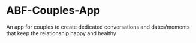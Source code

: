 # ABF-Couples-App
An app for couples to create dedicated conversations and dates/moments that keep the relationship happy and healthy
